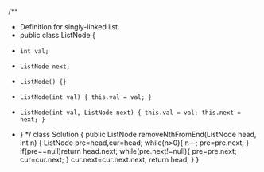 /**
 * Definition for singly-linked list.
 * public class ListNode {
 *     int val;
 *     ListNode next;
 *     ListNode() {}
 *     ListNode(int val) { this.val = val; }
 *     ListNode(int val, ListNode next) { this.val = val; this.next = next; }
 * }
 */
class Solution {
    public ListNode removeNthFromEnd(ListNode head, int n) {
        ListNode pre=head,cur=head;
        while(n>0){
            n--;
            pre=pre.next;
        }
        if(pre==null)return head.next;
        while(pre.next!=null){
            pre=pre.next;
            cur=cur.next;
        }
        cur.next=cur.next.next;
        return head;
    }
}